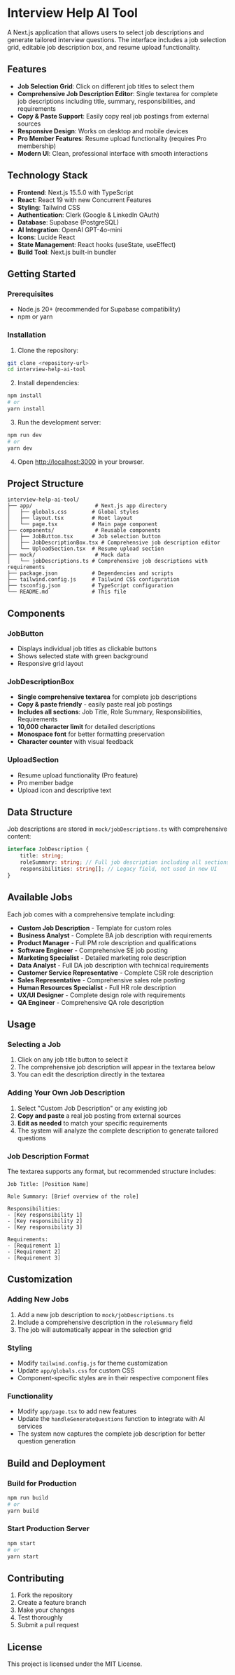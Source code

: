 # Interview Help AI Tool

A Next.js application that allows users to select job descriptions and generate tailored interview questions. The interface includes a job selection grid, editable job description box, and resume upload functionality.

## Features

-   **Job Selection Grid**: Click on different job titles to select them
-   **Comprehensive Job Description Editor**: Single textarea for complete job descriptions including title, summary, responsibilities, and requirements
-   **Copy & Paste Support**: Easily copy real job postings from external sources
-   **Responsive Design**: Works on desktop and mobile devices
-   **Pro Member Features**: Resume upload functionality (requires Pro membership)
-   **Modern UI**: Clean, professional interface with smooth interactions

## Technology Stack

-   **Frontend**: Next.js 15.5.0 with TypeScript
-   **React**: React 19 with new Concurrent Features
-   **Styling**: Tailwind CSS
-   **Authentication**: Clerk (Google & LinkedIn OAuth)
-   **Database**: Supabase (PostgreSQL)
-   **AI Integration**: OpenAI GPT-4o-mini
-   **Icons**: Lucide React
-   **State Management**: React hooks (useState, useEffect)
-   **Build Tool**: Next.js built-in bundler

## Getting Started

### Prerequisites

-   Node.js 20+ (recommended for Supabase compatibility)
-   npm or yarn

### Installation

1. Clone the repository:

```bash
git clone <repository-url>
cd interview-help-ai-tool
```

2. Install dependencies:

```bash
npm install
# or
yarn install
```

3. Run the development server:

```bash
npm run dev
# or
yarn dev
```

4. Open [http://localhost:3000](http://localhost:3000) in your browser.

## Project Structure

```
interview-help-ai-tool/
├── app/                    # Next.js app directory
│   ├── globals.css        # Global styles
│   ├── layout.tsx         # Root layout
│   └── page.tsx           # Main page component
├── components/             # Reusable components
│   ├── JobButton.tsx      # Job selection button
│   ├── JobDescriptionBox.tsx # Comprehensive job description editor
│   └── UploadSection.tsx  # Resume upload section
├── mock/                   # Mock data
│   └── jobDescriptions.ts # Comprehensive job descriptions with requirements
├── package.json           # Dependencies and scripts
├── tailwind.config.js     # Tailwind CSS configuration
├── tsconfig.json          # TypeScript configuration
└── README.md              # This file
```

## Components

### JobButton

-   Displays individual job titles as clickable buttons
-   Shows selected state with green background
-   Responsive grid layout

### JobDescriptionBox

-   **Single comprehensive textarea** for complete job descriptions
-   **Copy & paste friendly** - easily paste real job postings
-   **Includes all sections**: Job Title, Role Summary, Responsibilities, Requirements
-   **10,000 character limit** for detailed descriptions
-   **Monospace font** for better formatting preservation
-   **Character counter** with visual feedback

### UploadSection

-   Resume upload functionality (Pro feature)
-   Pro member badge
-   Upload icon and descriptive text

## Data Structure

Job descriptions are stored in `mock/jobDescriptions.ts` with comprehensive content:

```typescript
interface JobDescription {
    title: string;
    roleSummary: string; // Full job description including all sections
    responsibilities: string[]; // Legacy field, not used in new UI
}
```

## Available Jobs

Each job comes with a comprehensive template including:

-   **Custom Job Description** - Template for custom roles
-   **Business Analyst** - Complete BA job description with requirements
-   **Product Manager** - Full PM role description and qualifications
-   **Software Engineer** - Comprehensive SE job posting
-   **Marketing Specialist** - Detailed marketing role description
-   **Data Analyst** - Full DA job description with technical requirements
-   **Customer Service Representative** - Complete CSR role description
-   **Sales Representative** - Comprehensive sales role posting
-   **Human Resources Specialist** - Full HR role description
-   **UX/UI Designer** - Complete design role with requirements
-   **QA Engineer** - Comprehensive QA role description

## Usage

### Selecting a Job

1. Click on any job title button to select it
2. The comprehensive job description will appear in the textarea below
3. You can edit the description directly in the textarea

### Adding Your Own Job Description

1. Select "Custom Job Description" or any existing job
2. **Copy and paste** a real job posting from external sources
3. **Edit as needed** to match your specific requirements
4. The system will analyze the complete description to generate tailored questions

### Job Description Format

The textarea supports any format, but recommended structure includes:

```
Job Title: [Position Name]

Role Summary: [Brief overview of the role]

Responsibilities:
- [Key responsibility 1]
- [Key responsibility 2]
- [Key responsibility 3]

Requirements:
- [Requirement 1]
- [Requirement 2]
- [Requirement 3]
```

## Customization

### Adding New Jobs

1. Add a new job description to `mock/jobDescriptions.ts`
2. Include a comprehensive description in the `roleSummary` field
3. The job will automatically appear in the selection grid

### Styling

-   Modify `tailwind.config.js` for theme customization
-   Update `app/globals.css` for custom CSS
-   Component-specific styles are in their respective component files

### Functionality

-   Modify `app/page.tsx` to add new features
-   Update the `handleGenerateQuestions` function to integrate with AI services
-   The system now captures the complete job description for better question generation

## Build and Deployment

### Build for Production

```bash
npm run build
# or
yarn build
```

### Start Production Server

```bash
npm start
# or
yarn start
```

## Contributing

1. Fork the repository
2. Create a feature branch
3. Make your changes
4. Test thoroughly
5. Submit a pull request

## License

This project is licensed under the MIT License.
